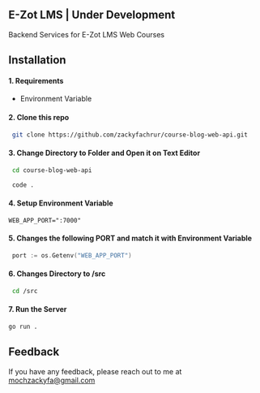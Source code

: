 ## E-Zot LMS | Under Development

Backend Services for E-Zot LMS Web Courses

## Installation

#### 1. **Requirements**

- Environment Variable

#### 2. **Clone** this repo

```bash
 git clone https://github.com/zackyfachrur/course-blog-web-api.git
```

#### 3. **Change Directory** to **Folder** and Open it on **Text Editor**

```bash
 cd course-blog-web-api
```

```bash
 code .
```

#### 4. **Setup** Environment Variable

```env
WEB_APP_PORT=":7000"
```

#### 5. **Changes** the following **PORT** and match it with **Environment Variable**

```go
 port := os.Getenv("WEB_APP_PORT")
```

#### 6. **Changes** Directory to **/src**

```bash
 cd /src
```

#### 7. **Run** the **Server**

```bash
go run .
```

## Feedback

If you have any feedback, please reach out to me at mochzackyfa@gmail.com
